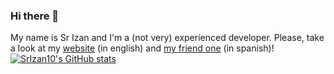 ### Hi there 👋

<!--
**SrIzan10/SrIzan10** is a ✨ _special_ ✨ repository because its `README.md` (this file) appears on your GitHub profile.

Here are some ideas to get you started:

- 🔭 I’m currently working on ...
- 🌱 I’m currently learning ...
- 👯 I’m looking to collaborate on ...
- 🤔 I’m looking for help with ...
- 💬 Ask me about ...
- 📫 How to reach me: ...
- 😄 Pronouns: ...
- ⚡ Fun fact: ...
-->
My name is Sr Izan and I'm a (not very) experienced developer. Please, take a look at my [website](https://srizan.ml) (in english) and [my friend one](https://miguegamer.ml) (in spanish)!
[![SrIzan10's GitHub stats](https://github-readme-stats.vercel.app/api?username=SrIzan10)](https://github.com/anuraghazra/github-readme-stats)
